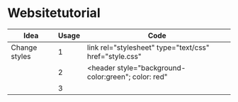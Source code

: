 # Websitetutorial


|      Idea     | Usage |                         Code                                |               
| ------------- | ----- | ----------------------------------------------------------- | 
| Change styles |   1   |link rel="stylesheet" type="text/css" href="style.css"     |
|               |   2   |<header style="background-color:green"; color: red"|
|               |   3   |  <style> li{ background-color: purple;color: orangered;}    |
